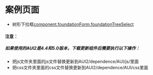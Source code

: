 # 案例页面 
 - 树形下拉框[component.foundationForm.foundationTreeSelect](https://www.awebide.com/testCase/#/treeSeelect/Demo/Foundation/treeSelect?title=%E6%A0%91%E5%BD%A2%E4%B8%8B%E6%8B%89%E6%A1%86&pageId=treeSeelect)
 
#### 注意：
##### 如果使用的AUI2是4.4和5.0版本，下载更新组件后需要执行以下操作：
- 把js文件夹里面的js文件替换更新到AUI2/dependence/AUI/js/里面
- 把css文件夹里面的css文件替换更新到AUI2/dependence/AUI/css里面